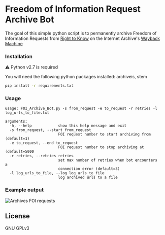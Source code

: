# Freedom of Information Request Archive Bot

The goal of this simple python script is to permanently archive Freedom of Information Requests from [Right to Know](https://righttoknow.org.au) on the Internet Archive's [Wayback Machine](https://archive.org/web/)

### Installation

⚠ Python v2.7 is required

You will need the following python packages installed: archiveis, stem

```sh
pip install -r requirements.txt
```

### Usage

```
usage: FOI_Archive_Bot.py -s from_request -e to_request -r retries -l log_urls_to_file.txt

arguments:
  -h, --help            show this help message and exit
  -s from_request, --start from_request
                        FOI request number to start archiving from (default=1)
  -e to_request, --end to_request
                        FOI request number to stop archiving at (default=5000
  -r retries, --retries retries
                        set max number of retries when bot encounters a
                        connection error (default=3)
  -l log_urls_to_file, --log log_urls_to_file
                        log archived urls to a file
```

### Example output

![Archives FOI requests](https://i.imgur.com/qTtSbp0.png)

License
----
GNU GPLv3



